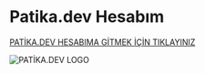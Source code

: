 # Patika.dev Hesabım

[PATİKA.DEV HESABIMA GİTMEK İÇİN TIKLAYINIZ](https://app.patika.dev/furkangultekin)

![PATİKA.DEV LOGO](https://user-images.githubusercontent.com/111636583/185953517-b21af35c-dbc2-44e6-9c2c-3fa82af5caa4.png)
